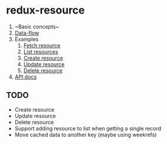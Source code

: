 # redux-resource

1. ~Basic concepts~
1. [Data-flow](/doc/data-flow.md)
1. Examples
   1. [Fetch resource](/doc/fetch-resource.md)
   1. [List resources](/doc/list-resources.md)
   1. [Create resource](/doc/create-resource.md)
   1. [Update resource](/doc/update-resource.md)
   1. [Delete resource](/doc/delete-resource.md)
1. [API docs](/doc/api/README.md)

## TODO

- Create resource
- Update resource
- Delete resource
- Support adding resource to list when getting a single record
- Move cached data to another key (maybe using weekrefs)
